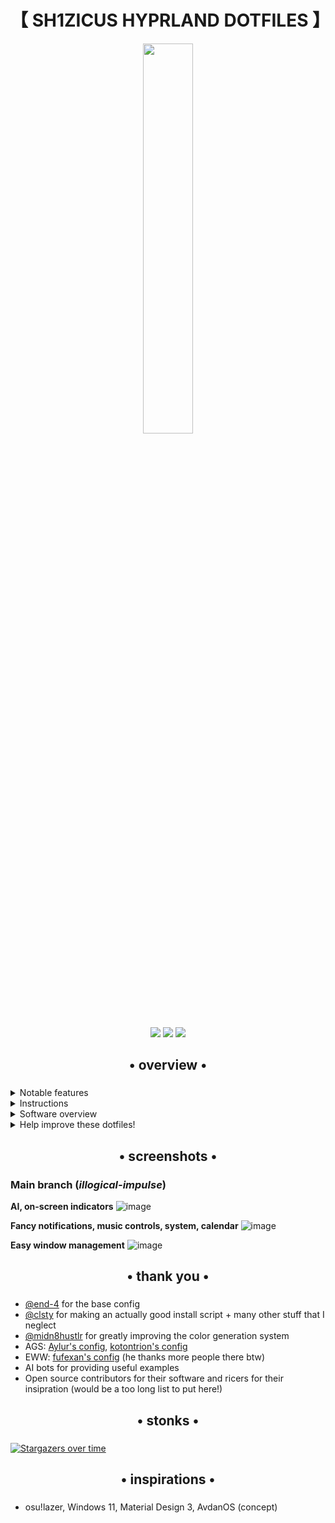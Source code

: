 <div align="center">
    <h1>【 SH1ZICUS HYPRLAND DOTFILES 】</h1>
    <p align="center">
      <img width="40%" src="https://raw.githubusercontent.com/Mangeshrex/dotfiles/main/etc/cat.gif">
    </p>
</div>

<div align="center"> 

![](https://img.shields.io/github/last-commit/sh1zicus/dots-hyprland?&style=for-the-badge&color=FFB1C8&logoColor=D9E0EE&labelColor=292324)
[![](https://img.shields.io/github/repo-size/sh1zicus/dots-hyprland?color=CAC992&label=SIZE&logo=googledrive&style=for-the-badge&logoColor=D9E0EE&labelColor=292324)](https://github.com/sh1zicus/hyprland)
![](https://img.shields.io/github/stars/sh1zicus/dots-hyprland?style=for-the-badge&logo=andela&color=FFB686&logoColor=D9E0EE&labelColor=292324)
</a>

</div>

<div align="center">
    <h2>• overview •</h2>
    <h3></h3>
</div>


 <details> 
  <summary>Notable features</summary>
     
  - **Overview widget**: shows open apps. Type to search/calculate/run
  - **AI Assistant**: ChatGPT and Google Gemini
  - **Autogenerated colors** based on your wallpaper using [Material colors](https://m3.material.io/styles/color/the-color-system/key-colors-tones)
  - **Animations** that are natural and fluid
  - **Transparent installation**: every command is shown before it's run
</details>
<details> 
  <summary>Instructions</summary>
    
   - **Automatic**, but guided and transparent, installation for Arch(-based) Linux:
   ```bash
   bash <(curl -s "https://sh1zicus.github.io/dots-hyprland-wiki/setup.sh")
   ```
   - **Manual** installation, other distros and more:
     - See the [Wiki](https://sh1zicus.github.io/dots-hyprland-wiki/en/i-i/01setup/)
     - (_Available in: English, Vietnamese, and Simplified Chinese. Translations are welcome._)
    
   - **Default keybinds**: Parts similar to Windows and GNOME. Hit Super+/ for a list.
     <details> 
       <summary>Here's an image, just in case:</summary>
    
       ![image](https://github.com/sh1zicus/dots-hyprland/assets/97237370/4c3d27b4-9ac5-4e55-9cae-c5c1f497890f)

     </details>

</details>

<details>
  <summary>Software overview</summary>


  | Software | Purpose |
  | ------------- | ------------- |
  | [Hyprland](https://github.com/hyprwm/hyprland) | The compositor (for noobs, you can just call it a window manager) |
  | [AGS](https://github.com/Aylur/ags) | A GTK widget system, responsible for the status bar, sidebars, etc. |
  | [Fuzzel](https://mark.stosberg.com/fuzzel-a-great-dmenu-and-rofi-altenrative-for-wayland/) | For clipboard and emoji picker |


  - For a more comprehensive list of dependencies, see [scriptdata/dependencies.conf](https://github.com//dots-hyprland/blob/main/scriptdata/dependencies.conf)
</details>

<details> 
  <summary>Help improve these dotfiles!</summary>
    
   - Join the [discussions](https://github.com/sh1zicus/dots-hyprland/discussions)
   - If you'd like to suggest fixes or a new widget, feel free to [open an issue](https://github.com/sh1zicus/dots-hyprland/issues/new/choose)
</details>

<div align="center">
    <h2>• screenshots •</h2>
    <h3></h3>
</div>

### Main branch (*illogical-impulse*)

**AI, on-screen indicators**
![image](https://github.com/sh1zicus/dots-hyprland/assets/97237370/5e081770-0f1e-45c4-ad9c-3d19f488cd85)

**Fancy notifications, music controls, system, calendar**
![image](https://github.com/sh1zicus/dots-hyprland/assets/97237370/406b72b6-fa38-4f0d-a6c4-4d7d5d5ddcb7)

**Easy window management**
![image](https://github.com/sh1zicus/dots-hyprland/assets/97237370/14e9725c-789f-4412-87b6-cce9504db109)

<div align="center">
    <h2>• thank you •</h2>
    <h3></h3>
</div>

 - [@end-4](https://github.com/end-4) for the base config
 - [@clsty](https://github.com/clsty) for making an actually good install script + many other stuff that I neglect
 - [@midn8hustlr](https://github.com/midn8hustlr) for greatly improving the color generation system
 - AGS: [Aylur's config](https://github.com/Aylur/dotfiles), [kotontrion's config](https://github.com/kotontrion/dotfiles)
 - EWW: [fufexan's config](https://github.com/fufexan/dotfiles) (he thanks more people there btw)
 - AI bots for providing useful examples
 - Open source contributors for their software and ricers for their insipration (would be a too long list to put here!)

<div align="center">
    <h2>• stonks •</h2>
    <h3></h3>
</div>

[![Stargazers over time](https://starchart.cc/sh1zicus/dots-hyprland.svg?background=%230d1117&axis=%23e6edf3&line=%234759e7)](https://starchart.cc/sh1zicus/dots-hyprland)

<div align="center">
    <h2>• inspirations •</h2>
    <h3></h3>
</div>

 - osu!lazer, Windows 11, Material Design 3, AvdanOS (concept)

